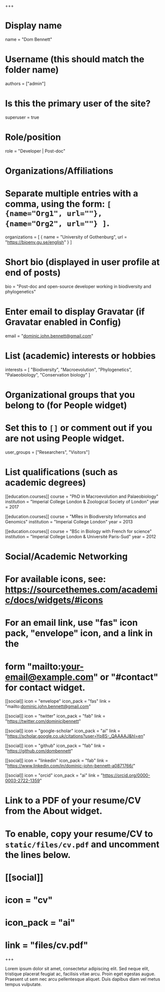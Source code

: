 +++
# Display name
name = "Dom Bennett"

# Username (this should match the folder name)
authors = ["admin"]

# Is this the primary user of the site?
superuser = true

# Role/position
role = "Developer | Post-doc"

# Organizations/Affiliations
#   Separate multiple entries with a comma, using the form: `[ {name="Org1", url=""}, {name="Org2", url=""} ]`.
organizations = [ { name = "University of Gothenburg", url = "https://bioenv.gu.se/english" } ]

# Short bio (displayed in user profile at end of posts)
bio = "Post-doc and open-source developer working in biodiversity and phylogenetics"

# Enter email to display Gravatar (if Gravatar enabled in Config)
email = "dominic.john.bennett@gmail.com"

# List (academic) interests or hobbies
interests = [
  "Biodiversity",
  "Macroevolution",
  "Phylogenetics",
  "Palaeobiology",
  "Conservation biology"
]

# Organizational groups that you belong to (for People widget)
#   Set this to `[]` or comment out if you are not using People widget.
user_groups = ["Researchers", "Visitors"]

# List qualifications (such as academic degrees)
[[education.courses]]
  course = "PhD in Macroevolution and Palaeobiology"
  institution = "Imperial College London & Zoological Society of London"
  year = 2017

[[education.courses]]
  course = "MRes in Biodiversity Informatics and Genomics"
  institution = "Imperial College London"
  year = 2013

[[education.courses]]
  course = "BSc in Biology with French for science"
  institution = "Imperial College London & Université Paris-Sud"
  year = 2012

# Social/Academic Networking
# For available icons, see: https://sourcethemes.com/academic/docs/widgets/#icons
#   For an email link, use "fas" icon pack, "envelope" icon, and a link in the
#   form "mailto:your-email@example.com" or "#contact" for contact widget.

[[social]]
  icon = "envelope"
  icon_pack = "fas"
  link = "mailto:dominic.john.bennett@gmail.com"

[[social]]
  icon = "twitter"
  icon_pack = "fab"
  link = "https://twitter.com/dominicjbennett"

[[social]]
  icon = "google-scholar"
  icon_pack = "ai"
  link = "https://scholar.google.co.uk/citations?user=Yp8S-_QAAAAJ&hl=en"

[[social]]
  icon = "github"
  icon_pack = "fab"
  link = "https://github.com/dombennett"

[[social]]
  icon = "linkedin"
  icon_pack = "fab"
  link = "https://www.linkedin.com/in/dominic-john-bennett-a0871766/"

[[social]]
  icon = "orcid"
  icon_pack = "ai"
  link = "https://orcid.org/0000-0003-2722-1359"

# Link to a PDF of your resume/CV from the About widget.
# To enable, copy your resume/CV to `static/files/cv.pdf` and uncomment the lines below.
# [[social]]
#   icon = "cv"
#   icon_pack = "ai"
#   link = "files/cv.pdf"

+++

Lorem ipsum dolor sit amet, consectetur adipiscing elit. Sed neque elit, tristique placerat feugiat ac, facilisis vitae arcu. Proin eget egestas augue. Praesent ut sem nec arcu pellentesque aliquet. Duis dapibus diam vel metus tempus vulputate. 
